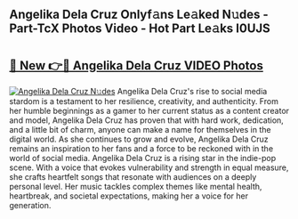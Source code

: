 ## Angelika Dela Cruz Onlyf𝚊ns Le𝚊ked N𝚞des - Part-TcX Photos Video - Hot Part Le𝚊ks I0UJS

# <h2><a href="http://ac51157.deff.icu/?id=Angelika+Dela+Cruz">🔗 New 👉🔴 Angelika Dela Cruz VIDEO Photos</a></h2>

[![Angelika Dela Cruz N𝚞des](https://i.imgur.com/rIISA9y.gif)](http://ac51157.deff.icu/?id=Angelika+Dela+Cruz)
Angelika Dela Cruz's rise to social media stardom is a testament to her resilience, creativity, and authenticity. From her humble beginnings as a gamer to her current status as a content creator and model, Angelika Dela Cruz has proven that with hard work, dedication, and a little bit of charm, anyone can make a name for themselves in the digital world. As she continues to grow and evolve, Angelika Dela Cruz remains an inspiration to her fans and a force to be reckoned with in the world of social media. Angelika Dela Cruz is a rising star in the indie-pop scene. With a voice that evokes vulnerability and strength in equal measure, she crafts heartfelt songs that resonate with audiences on a deeply personal level. Her music tackles complex themes like mental health, heartbreak, and societal expectations, making her a voice for her generation.
